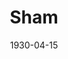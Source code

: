---
title: Sham
date: 1930-04-15
closing_date:
layout: productions
playbill:
Theatre: Theatre Jacksonville
cast:
- Clara: Adamae Armbruster
- The Reporter: Carl Cesery
- The Thief: F.W. Armbuster
crew:
- Director: F.W. Armbuster
- Props:
  - Jeannette Grether Borum
  - John Richard Grether
---